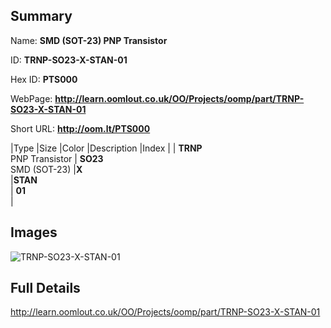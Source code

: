 

## Summary
 
Name: __SMD (SOT-23) PNP Transistor__

ID: __TRNP-SO23-X-STAN-01__

Hex ID: __PTS000__

WebPage: __http://learn.oomlout.co.uk/OO/Projects/oomp/part/TRNP-SO23-X-STAN-01__

Short URL: __http://oom.lt/PTS000__


|Type   |Size   |Color   |Description   |Index   |
| __TRNP__ <br>PNP Transistor  | __SO23__<br>SMD (SOT-23)   |__X__<br>    |__STAN__<br>    | __01__<br>  |


## Images
![TRNP-SO23-X-STAN-01](http://oomlout.com/oomp-gen/parts/TRNP-SO23-X-STAN-01/TRNP-SO23-X-STAN-01_420.jpg)

## Full Details

 http://learn.oomlout.co.uk/OO/Projects/oomp/part/TRNP-SO23-X-STAN-01

